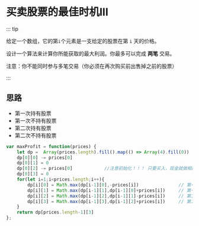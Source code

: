 # 买卖股票的最佳时机III

::: tip

给定一个数组，它的第` i `个元素是一支给定的股票在第 `i` 天的价格。

设计一个算法来计算你所能获取的最大利润。你最多可以完成 **两笔** 交易。

注意：你不能同时参与多笔交易（你必须在再次购买前出售掉之前的股票）

:::

## 思路

- 第一次持有股票
- 第一次不持有股票
- 第二次持有股票
- 第二次不持有股票

```js
var maxProfit = function(prices) {
    let dp =  Array(prices.length).fill().map(() => Array(4).fill(0))
    dp[0][0] -= prices[0]   
    dp[0][1] = 0           
    dp[0][2] -= prices[0]            //注意初始化！！！ 只要买入，现金就做相应的减少  
    dp[0][3] = 0           
    for(let i=1;i<prices.length;i++){
        dp[i][0] = Math.max(dp[i-1][0],-prices[i])               // 第一次持有股票
        dp[i][1] = Math.max(dp[i-1][1],dp[i-1][0]+prices[i])     // 第一次不持有股票
        dp[i][2] = Math.max(dp[i-1][2],dp[i-1][1]-prices[i])     // 第二次持有股票
        dp[i][3] = Math.max(dp[i-1][3],dp[i-1][2]+prices[i])     // 第二次不持有股票
    }
    return dp[prices.length-1][3]
};
```

